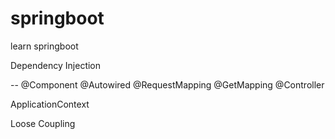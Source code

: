 # springboot
learn springboot

Dependency Injection

-- @Component
@Autowired
@RequestMapping
@GetMapping
@Controller

ApplicationContext

Loose Coupling

